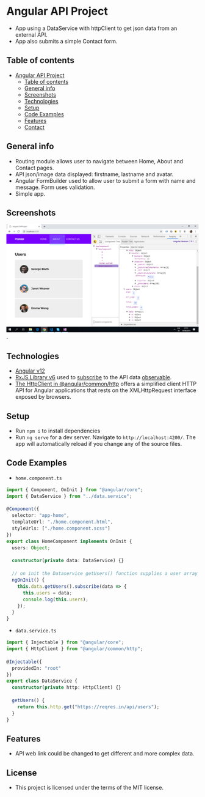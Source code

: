 # Angular API Project

* App using a DataService with httpClient to get json data from an external API.
* App also submits a simple Contact form.

## Table of contents

* [Angular API Project](#angular-api-project)
  * [Table of contents](#table-of-contents)
  * [General info](#general-info)
  * [Screenshots](#screenshots)
  * [Technologies](#technologies)
  * [Setup](#setup)
  * [Code Examples](#code-examples)
  * [Features](#features)
  * [Contact](#contact)

## General info

* Routing module allows user to navigate between Home, About and Contact pages.
* API json/image data displayed: firstname, lastname and avatar.
* Angular FormBuilder used to allow user to submit a form with name and message. Form uses validation.
* Simple app.

## Screenshots

![Example screenshot](./img/api-info.png).

## Technologies

* [Angular v12](https://angular.io/)
* [RxJS Library v6](https://angular.io/guide/rx-library) used to [subscribe](http://reactivex.io/documentation/operators/subscribe.html) to the API data [observable](http://reactivex.io/documentation/observable.html).
* [The HttpClient in @angular/common/http](https://angular.io/guide/http) offers a simplified client HTTP API for Angular applications that rests on the XMLHttpRequest interface exposed by browsers.

## Setup

* Run `npm i` to install dependencies
* Run `ng serve` for a dev server. Navigate to `http://localhost:4200/`. The app will automatically reload if you change any of the source files.

## Code Examples

* `home.component.ts`

```typescript
import { Component, OnInit } from "@angular/core";
import { DataService } from "../data.service";

@Component({
  selector: "app-home",
  templateUrl: "./home.component.html",
  styleUrls: ["./home.component.scss"]
})
export class HomeComponent implements OnInit {
  users: Object;

  constructor(private data: DataService) {}

  // on init the Dataservice getUsers() function supplies a user array object.
  ngOnInit() {
    this.data.getUsers().subscribe(data => {
      this.users = data;
      console.log(this.users);
    });
  }
}
```

* `data.service.ts`

```typescript
import { Injectable } from "@angular/core";
import { HttpClient } from "@angular/common/http";

@Injectable({
  providedIn: "root"
})
export class DataService {
  constructor(private http: HttpClient) {}

  getUsers() {
    return this.http.get("https://reqres.in/api/users");
  }
}
```

## Features

* API web link could be changed to get different and more complex data.

## License

* This project is licensed under the terms of the MIT license.
